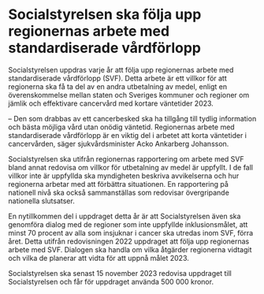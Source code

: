 # Socialstyrelsen ska följa upp regionernas arbete med standardiserade vårdförlopp

Socialstyrelsen uppdras varje år att följa upp regionernas arbete med standardiserade vårdförlopp (SVF). Detta arbete är ett villkor för att regionerna ska få ta del av en andra utbetalning av medel, enligt en överenskommelse mellan staten och Sveriges kommuner och regioner om jämlik och effektivare cancervård med kortare väntetider 2023.

– Den som drabbas av ett cancerbesked ska ha tillgång till tydlig information och bästa möjliga vård utan onödig väntetid. Regionernas arbete med standardiserade vårdförlopp är en viktig del i arbetet att korta väntetider i cancervården, säger sjukvårdsminister Acko Ankarberg Johansson.

Socialstyrelsen ska utifrån regionernas rapportering om arbete med SVF bland annat redovisa om villkor för utbetalning av medel är uppfyllt. I de fall villkor inte är uppfyllda ska myndigheten beskriva avvikelserna och hur regionerna arbetar med att förbättra situationen. En rapportering på nationell nivå ska också sammanställas som redovisar övergripande nationella slutsatser.

En nytillkommen del i uppdraget detta år är att Socialstyrelsen även ska genomföra dialog med de regioner som inte uppfyllde inklusionsmålet, att minst 70 procent av alla som insjuknar i cancer ska utredas inom SVF, förra året. Detta utifrån redovisningen 2022 uppdraget att följa upp regionernas arbete med SVF. Dialogen ska handla om vilka åtgärder regionerna vidtagit och vilka de planerar att vidta för att uppnå målet 2023.

Socialstyrelsen ska senast 15 november 2023 redovisa uppdraget till Socialstyrelsen och får för uppdraget använda 500 000 kronor.
